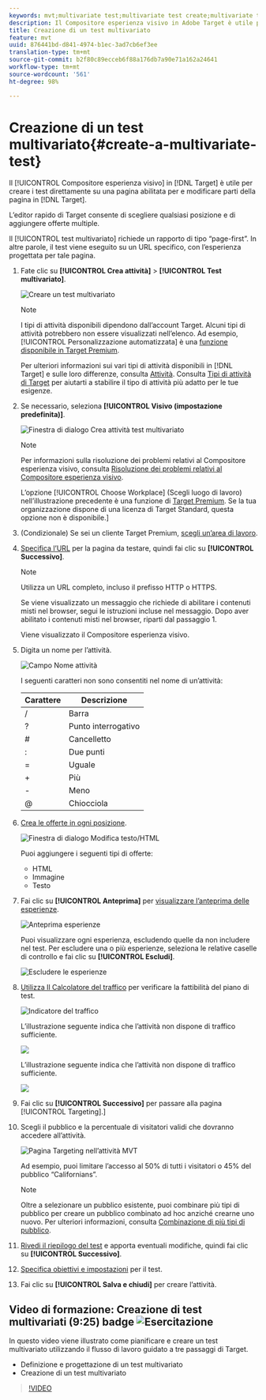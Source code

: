 ```yaml
---
keywords: mvt;multivariate test;multivariate test create;multivariate test creating;mvt create;mvt creating;mvt how;multivariate test how
description: Il Compositore esperienza visivo in Adobe Target è utile per creare i test multivariati (MVT) direttamente su una pagina abilitata per Target e modificare parti della pagina in Target.
title: Creazione di un test multivariato
feature: mvt
uuid: 876441bd-d841-4974-b1ec-3ad7cb6ef3ee
translation-type: tm+mt
source-git-commit: b2f80c89ecceb6f88a176db7a90e71a162a24641
workflow-type: tm+mt
source-wordcount: '561'
ht-degree: 98%

---
```



# Creazione di un test multivariato{#create-a-multivariate-test}

Il [!UICONTROL Compositore esperienza visivo] in [!DNL Target] è utile per creare i test direttamente su una pagina abilitata per e modificare parti della pagina in [!DNL Target].

L’editor rapido di Target consente di scegliere qualsiasi posizione e di aggiungere offerte multiple.

Il [!UICONTROL test multivariato] richiede un rapporto di tipo “page-first”. In altre parole, il test viene eseguito su un URL specifico, con l’esperienza progettata per tale pagina.

1. Fate clic su **[!UICONTROL Crea attività]** > **[!UICONTROL Test multivariato]**.

   ![Creare un test multivariato](/help/c-activities/c-multivariate-testing/t-create-multivariate-test/assets/create-multivariate.png)

   >[!NOTE]
   >
   >I tipi di attività disponibili dipendono dall’account Target. Alcuni tipi di attività potrebbero non essere visualizzati nell’elenco. Ad esempio, [!UICONTROL Personalizzazione automatizzata] è una [funzione disponibile in Target Premium](/help/c-intro/intro.md#premium).
   >
   >Per ulteriori informazioni sui vari tipi di attività disponibili in [!DNL Target] e sulle loro differenze, consulta [Attività](../../../c-activities/activities.md#concept_D317A95A1AB54674BA7AB65C7985BA03). Consulta [Tipi di attività di Target](/help/c-activities/target-activities-guide.md) per aiutarti a stabilire il tipo di attività più adatto per le tue esigenze.

1. Se necessario, seleziona **[!UICONTROL Visivo (impostazione predefinita)]**.

   ![Finestra di dialogo Crea attività test multivariato](/help/c-activities/c-multivariate-testing/t-create-multivariate-test/assets/create-mvt-dialog.png)

   >[!NOTE]
   >
   >Per informazioni sulla risoluzione dei problemi relativi al Compositore esperienza visivo, consulta [Risoluzione dei problemi relativi al Compositore esperienza visivo](/help/c-experiences/c-visual-experience-composer/r-troubleshoot-composer/troubleshoot-composer.md).
   >
   >L’opzione [!UICONTROL Choose Workplace] (Scegli luogo di lavoro) nell’illustrazione precedente è una funzione di [Target Premium](/help/c-intro/intro.md). Se la tua organizzazione dispone di una licenza di Target Standard, questa opzione non è disponibile.]

1. (Condizionale) Se sei un cliente Target Premium, [scegli un’area di lavoro](/help/administrating-target/c-user-management/property-channel/property-channel.md).

1. [Specifica l’URL](../../../c-activities/c-multivariate-testing/t-create-multivariate-test/url.md#concept_C12E4A85FF3B4E518E3110F6CF1AF9C0) per la pagina da testare, quindi fai clic su **[!UICONTROL Successivo]**.

   >[!NOTE]
   >
   >Utilizza un URL completo, incluso il prefisso HTTP o HTTPS.

   Se viene visualizzato un messaggio che richiede di abilitare i contenuti misti nel browser, segui le istruzioni incluse nel messaggio. Dopo aver abilitato i contenuti misti nel browser, riparti dal passaggio 1.

   Viene visualizzato il Compositore esperienza visivo.

1. Digita un nome per l’attività.

   ![Campo Nome attività](/help/c-activities/c-multivariate-testing/t-create-multivariate-test/assets/activityname.png)

   I seguenti caratteri non sono consentiti nel nome di un’attività:

   | Carattere | Descrizione |
   |--- |--- |
   | / | Barra |
   | ? | Punto interrogativo |
   | # | Cancelletto |
   | : | Due punti |
   | = | Uguale |
   | + | Più |
   | - | Meno |
   | @ | Chiocciola |

1. [Crea le offerte in ogni posizione](../../../c-activities/c-multivariate-testing/t-create-multivariate-test/add-offers.md#concept_DCE6B45C30F7419B8EC17AFDEE8D8AA6).

   ![Finestra di dialogo Modifica testo/HTML](/help/c-activities/c-multivariate-testing/t-create-multivariate-test/assets/editoffers.png)

   Puoi aggiungere i seguenti tipi di offerte:

   * HTML
   * Immagine
   * Testo

1. Fai clic su **[!UICONTROL Anteprima]** per [visualizzare l’anteprima delle esperienze](/help/c-activities/c-multivariate-testing/t-create-multivariate-test/preview-experiences.md).

   ![Anteprima esperienze](/help/c-activities/c-multivariate-testing/t-create-multivariate-test/assets/preview-mvt.png)

   Puoi visualizzare ogni esperienza, escludendo quelle da non includere nel test. Per escludere una o più esperienze, seleziona le relative caselle di controllo e fai clic su **[!UICONTROL Escludi]**.

   ![Escludere le esperienze](/help/c-activities/c-multivariate-testing/t-create-multivariate-test/assets/preview-mvt-exclude.png)

1. [Utilizza Il Calcolatore del traffico](../../../c-activities/c-multivariate-testing/t-create-multivariate-test/traffic-estimator.md#task_71AA6922AFD447EA8C5E610A78ABA714) per verificare la fattibilità del piano di test.

   ![Indicatore del traffico](/help/c-activities/c-multivariate-testing/t-create-multivariate-test/assets/mvt-traffic-indicator.png)

   L’illustrazione seguente indica che l’attività non dispone di traffico sufficiente.

   ![](assets/estimator.png)

   L’illustrazione seguente indica che l’attività non dispone di traffico sufficiente.

   ![](assets/estimator2.png)

1. Fai clic su **[!UICONTROL Successivo]** per passare alla pagina [!UICONTROL Targeting].]

1. Scegli il pubblico e la percentuale di visitatori validi che dovranno accedere all’attività.

   ![Pagina Targeting nell’attività MVT](/help/c-activities/c-multivariate-testing/t-create-multivariate-test/assets/mvt_audperc.png)

   Ad esempio, puoi limitare l’accesso al 50% di tutti i visitatori o 45% del pubblico “Californians”.

   >[!NOTE]
   >
   >Oltre a selezionare un pubblico esistente, puoi combinare più tipi di pubblico per creare un pubblico combinato ad hoc anziché crearne uno nuovo. Per ulteriori informazioni, consulta [Combinazione di più tipi di pubblico](../../../c-target/combining-multiple-audiences.md#concept_A7386F1EA4394BD2AB72399C225981E5).

1. [Rivedi il riepilogo del test](../../../c-activities/c-multivariate-testing/t-create-multivariate-test/test-summary.md#reference_971AB225963A4DC18EEB5B0E20F0A4A7) e apporta eventuali modifiche, quindi fai clic su **[!UICONTROL Successivo]**.

1. [Specifica obiettivi e impostazioni](../../../c-activities/c-multivariate-testing/t-create-multivariate-test/goals-and-settings.md#reference_B25389FD6F3A4989801E740364B089CC) per il test.

1. Fai clic su **[!UICONTROL Salva e chiudi]** per creare l’attività.

## Video di formazione: Creazione di test multivariati (9:25) badge ![Esercitazione](/help/assets/tutorial.png)

In questo video viene illustrato come pianificare e creare un test multivariato utilizzando il flusso di lavoro guidato a tre passaggi di Target.

* Definizione e progettazione di un test multivariato
* Creazione di un test multivariato

>[!VIDEO](https://video.tv.adobe.com/v/17395)
